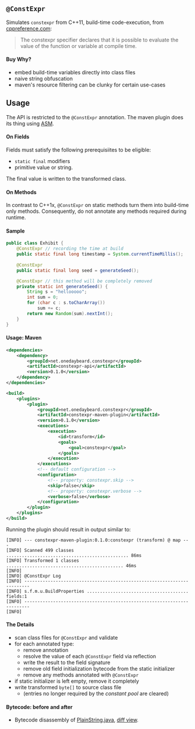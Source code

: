 ## `@ConstExpr`

Simulates `constexpr` from C++11, build-time code-execution, from
[cppreference.com][cppref]: 

> The constexpr specifier declares that it is possible
> to evaluate the value of the function or variable at
> compile time.


#### Buy Why?
- embed build-time variables directly into class files
- naive string obfuscation
- maven's resource filtering can be clunky for certain use-cases 


## Usage

The API is restricted to the `@ConstExpr` annotation. The maven plugin does
its thing using [ASM](http://asm.ow2.org/).


#### On Fields
Fields must satisfy the following prerequisiites to be eligible:
- `static final` modifiers
- primitive value or string.

The final value is written to the transformed class. 


#### On Methods
In contrast to C++1x, `@ConstExpr` on static methods turn them into
build-time only methods. Consequently, do not annotate any methods required
during runtime.


#### Sample

```java
public class Exhibit {
    @ConstExpr // recording the time at build
    public static final long timestamp = System.currentTimeMillis();
    
    @ConstExpr
    public static final long seed = generateSeed();

    @ConstExpr // this method will be completely removed
    private static int generateSeed() {
        String s = "hellooooo";
        int sum = 0;
        for (char c : s.toCharArray())
            sum += c;
        return new Random(sum).nextInt();
    }
}
```

#### Usage: Maven

```xml
<dependencies>
    <dependency>
        <groupId>net.onedaybeard.constexpr</groupId>
        <artifactId>constexpr-api</artifactId>
        <version>0.1.0</version>
    </dependency>
</dependencies>

<build>
    <plugins>
        <plugin>
            <groupId>net.onedaybeard.constexpr</groupId>
            <artifactId>constexpr-maven-plugin</artifactId>
            <version>0.1.0</version>
            <executions>
                <execution>
                    <id>transform</id>
                    <goals>
                        <goal>constexpr</goal>
                    </goals>
                </execution>
            </executions>
            <!-- default configuration -->
            <configuration>
                <!-- property: constexpr.skip -->
                <skip>false</skip>
                <!-- property: constexpr.verbose -->
                <verbose>false</verbose>
            </configuration>
        </plugin>
    </plugins>
</build>
```

Running the plugin should result in output similar to:

```
[INFO] --- constexpr-maven-plugin:0.1.0:constexpr (transform) @ map ---
[INFO] Scanned 499 classes ............................................... 86ms
[INFO] Transformed 1 classes ............................................. 46ms
[INFO] 
[INFO] @ConstExpr Log
[INFO] ------------------------------------------------------------------------
[INFO] s.f.m.u.BuildProperties ....................................... fields:1
[INFO] ------------------------------------------------------------------------
[INFO] 
```

#### The Details
- scan class files for `@ConstExpr` and validate
- for each annotated type:
  - remove annotation
  - resolve the value of each `@ConstExpr` field via reflection
  - write the result to the field signature
  - remove old field initialization bytecode from the static initializer
  - remove any methods annotated with `@ConstExpr`
- if static initializer is left empty, remove it completely
- write transformed `byte[]` to source class file
  - (entries no longer required by the _constant pool_ are cleared)

#### Bytecode: before and after
- Bytecode disassembly of [PlainString.java][ps-java], [diff view][diff].


 [cppref]: http://en.cppreference.com/w/cpp/language/constexpr
 [ps-java]: https://github.com/junkdog/constexpr-java/commit/d4ad613fb6dbc8a9b762af8407f0d9963485ae94#diff-9be75303fcd37e3cd5009c507e445313
 [diff]: https://github.com/junkdog/constexpr-java/compare/reference-before...reference-after#diff-f98d296c19afdc978656a8813c42be81

